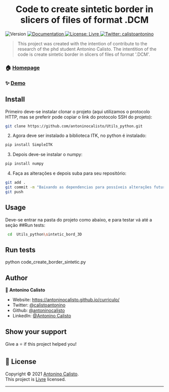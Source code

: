 <h1 align="center">Code to create sintetic border in slicers of files of format .DCM</h1>
<p>
  <img alt="Version" src="https://img.shields.io/badge/version-Primeira versão-blue.svg?cacheSeconds=2592000" />
  <a href="https://github.com/antoninocalisto/Utils_python/sintetic_bord_3D#readme" target="_blank">
    <img alt="Documentation" src="https://img.shields.io/badge/documentation-yes-brightgreen.svg" />
  </a>
  <a href="Livre" target="_blank">
    <img alt="License: Livre" src="https://img.shields.io/badge/License-Livre-yellow.svg" />
  </a>
  <a href="https://twitter.com/calistoantonino" target="_blank">
    <img alt="Twitter: calistoantonino" src="https://img.shields.io/twitter/follow/calistoantonino.svg?style=social" />
  </a>
</p>

> This project was created with the intention of contribute to the research of the phd student Antonino Calisto. The intentition of the code is create sintetic border in slicers of files of format '.DCM'. 

### 🏠 [Homepage](https://antoninocalisto.github.io/Utils_python/sintetic_bord_3D)

### ✨ [Demo](https://github.com/antoninocalisto/Utils_python/sintetic_bord_3D)

## Install



Primeiro deve-se instalar clonar o projeto (aqui utilizamos o protocolo HTTP, mas se preferir pode copiar o link do protocolo SSH do projeto): 

```sh
git clone https://github.com/antoninocalisto/Utils_python.git
```

2. Agora deve ser instalado a biblioteca ITK, no python é instalado:

```sh
pip install SimpleITK
```

3. Depois deve-se instalar o numpy:
```sh
pip install numpy
```

4. Faça as alterações e depois suba para seu repositório:
```sh
git add .
git commit -m "Baixando as dependencias para possíveis alterações futuras e configurando para minhas informações"
git push
```

## Usage
Deve-se entrar na pasta do projeto como abaixo, e para testar vá até a seção ##Run tests:
```sh
 cd  Utils_python\sintetic_bord_3D
```

## Run tests

python code_create_border_sintetic.py

## Author

👤 **Antonino Calisto**

* Website: https://antoninocalisto.github.io/curriculo/
* Twitter: [@calistoantonino](https://twitter.com/calistoantonino)
* Github: [@antoninocalisto](https://github.com/antoninocalisto)
* LinkedIn: [@Antonino Calisto](https://linkedin.com/in/antonino-calisto-08991270/)

## Show your support

Give a ⭐️ if this project helped you!

## 📝 License

Copyright © 2021 [Antonino Calisto](https://github.com/antoninocalisto).<br />
This project is [Livre](Livre) licensed.

***
